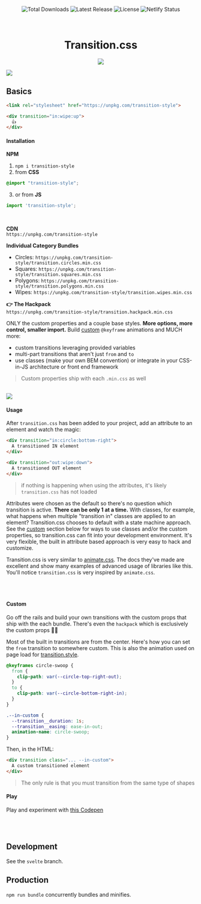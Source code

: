 <p align="center">
  <img src="https://img.shields.io/npm/dt/transition.css.svg" alt="Total Downloads">
  <img src="https://img.shields.io/npm/v/transition.css.svg" alt="Latest Release">
  <img src="https://img.shields.io/npm/l/transition.css.svg" alt="License">
  <img src="https://api.netlify.com/api/v1/badges/58d0ecf5-6241-4209-aa35-cf09983e0b37/deploy-status" alt="Netlify Status">
</p>

<br>

<h1 align="center">Transition.css</h1>

<p align="center">
<a href="https://transition.style" target="_blank">
<img src="https://github.com/argyleink/transition.css/blob/main/demo/opposing-corner-fold.gif?raw=true" />
</a>
</p>

<img src="https://github.com/argyleink/transition.css/blob/main/demo/wipe-up.gif?raw=true" />

<br>

## Basics
```html
<link rel="stylesheet" href="https://unpkg.com/transition-style">

<div transition="in:wipe:up">
  👍
</div>
```

#### Installation
**NPM**  
1. `npm i transition-style` 
2. from **CSS**
```css
@import "transition-style";
```
3. or from **JS** 
```js
import 'transition-style';
```

<br>

**CDN**  
`https://unpkg.com/transition-style`  

**Individual Category Bundles**
  - Circles: `https://unpkg.com/transition-style/transition.circles.min.css`
  - Squares: `https://unpkg.com/transition-style/transition.squares.min.css`
  - Polygons: `https://unpkg.com/transition-style/transition.polygons.min.css`
  - Wipes: `https://unpkg.com/transition-style/transition.wipes.min.css`

**👉 The Hackpack**  
`https://unpkg.com/transition-style/transition.hackpack.min.css`  

ONLY the custom properties and a couple base styles. **More options, more control, smaller import.**
Build [custom](#custom) `@keyframe` animations and MUCH more: 
- custom transitions leveraging provided variables
- multi-part transitions that aren't just `from` and `to`
- use classes (make your own BEM convention) or integrate in your CSS-in-JS architecture or front end framework

> Custom properties ship with each `.min.css` as well
  
<br>
<img src="https://github.com/argyleink/transition.css/blob/main/demo/kitchen-sink.gif?raw=true" />
<br>

#### Usage
After `transition.css` has been added to your project, add an attribute to an element and watch the magic:  

```html
<div transition="in:circle:bottom-right">
  A transitioned IN element
</div>

<div transition="out:wipe:down">
  A transitioned OUT element
</div>
```

> if nothing is happening when using the attributes, it's likely `transition.css` has not loaded

Attributes were chosen as the default so there's no question which transition is active. **There can be only 1 at a time.** With classes, for example, what happens when multiple "transition in" classes are applied to an element? Transition.css chooses to default with a state machine approach. See the [custom](#custom) section below for ways to use classes and/or the custom properties, so transition.css can fit into your development environment. It's very flexible, the built in attribute based approach is very easy to hack and customize. 

Transition.css is very similar to [animate.css](https://animate.style). The docs they've made are excellent and show many examples of advanced usage of libraries like this. You'll notice `transition.css` is very inspired by `animate.css`.

<br><br>

#### Custom
Go off the rails and build your own transitions with the custom props that ship with the each bundle. There's even the `hackpack` which is exclusively the custom props 🤘💀

Most of the built in transitions are from the center. Here's how you can set the `from` transition to somewhere custom. This is also the animation used on page load for [transition.style](https://transition.style).

```css
@keyframes circle-swoop {
  from {
    clip-path: var(--circle-top-right-out);
  }
  to {
    clip-path: var(--circle-bottom-right-in);
  }
}

.--in-custom {
  --transition__duration: 1s;
  --transition__easing: ease-in-out;
  animation-name: circle-swoop;
}
```

Then, in the HTML:

```html
<div transition class="... --in-custom">
  A custom transitioned element
</div>
```

> The only rule is that you must transition from the same type of shapes

#### Play
Play and experiment with [this Codepen](https://codepen.io/argyleink/pen/RwrzGJb)

<br><br>

## Development
See the `svelte` branch.

## Production
`npm run bundle` concurrently bundles and minifies. 
